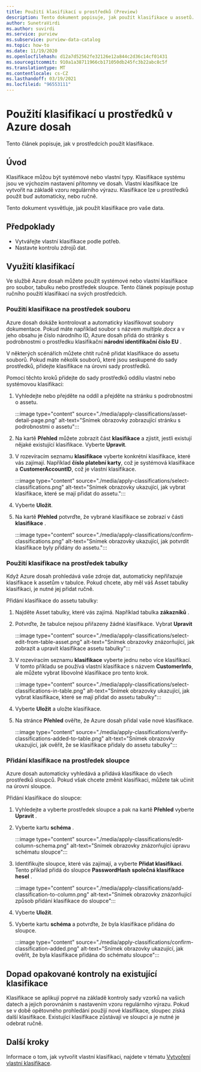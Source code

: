 ```yaml
---
title: Použití klasifikací u prostředků (Preview)
description: Tento dokument popisuje, jak použít klasifikace u assetů.
author: SunetraVirdi
ms.author: suvirdi
ms.service: purview
ms.subservice: purview-data-catalog
ms.topic: how-to
ms.date: 11/19/2020
ms.openlocfilehash: d12a7d52562fe32126e12a844c2d36c14cf01431
ms.sourcegitcommit: 910a1a38711966cb171050db245fc3b22abc8c5f
ms.translationtype: MT
ms.contentlocale: cs-CZ
ms.lasthandoff: 03/19/2021
ms.locfileid: "96553111"
---
```

# <a name="apply-classifications-on-assets-in-azure-purview"></a>Použití klasifikací u prostředků v Azure dosah

Tento článek popisuje, jak v prostředcích použít klasifikace.

## <a name="introduction"></a>Úvod

Klasifikace můžou být systémové nebo vlastní typy. Klasifikace systému jsou ve výchozím nastavení přítomny ve dosah. Vlastní klasifikace lze vytvořit na základě vzoru regulárního výrazu. Klasifikace lze u prostředků použít buď automaticky, nebo ručně.

Tento dokument vysvětluje, jak použít klasifikace pro vaše data.

## <a name="prerequisites"></a>Předpoklady

- Vytvářejte vlastní klasifikace podle potřeb.
- Nastavte kontrolu zdrojů dat.

## <a name="apply-classifications"></a>Využití klasifikací
Ve službě Azure dosah můžete použít systémové nebo vlastní klasifikace pro soubor, tabulku nebo prostředek sloupce. Tento článek popisuje postup ručního použití klasifikací na svých prostředcích.

### <a name="apply-classification-to-a-file-asset"></a>Použití klasifikace na prostředek souboru
Azure dosah dokáže kontrolovat a automaticky klasifikovat soubory dokumentace. Pokud máte například soubor s názvem *multiple.docx* a v jeho obsahu je číslo národního ID, Azure dosah přidá do stránky s podrobnostmi o prostředku klasifikační **národní identifikační číslo EU** .

V některých scénářích můžete chtít ručně přidat klasifikace do assetu souborů. Pokud máte několik souborů, které jsou seskupené do sady prostředků, přidejte klasifikace na úrovni sady prostředků.

Pomocí těchto kroků přidejte do sady prostředků oddílu vlastní nebo systémovou klasifikaci:

1. Vyhledejte nebo přejděte na oddíl a přejděte na stránku s podrobnostmi o assetu.

    :::image type="content" source="./media/apply-classifications/asset-detail-page.png" alt-text="Snímek obrazovky zobrazující stránku s podrobnostmi o assetu":::

1. Na kartě **Přehled** můžete zobrazit část **klasifikace** a zjistit, jestli existují nějaké existující klasifikace. Vyberte **Upravit**.

1. V rozevíracím seznamu **klasifikace** vyberte konkrétní klasifikace, které vás zajímají. Například **číslo platební karty**, což je systémová klasifikace a **CustomerAccountID**, což je vlastní klasifikace.

    :::image type="content" source="./media/apply-classifications/select-classifications.png" alt-text="Snímek obrazovky ukazující, jak vybrat klasifikace, které se mají přidat do assetu.":::

1. Vyberte **Uložit**.

1. Na kartě **Přehled** potvrďte, že vybrané klasifikace se zobrazí v části **klasifikace** .

    :::image type="content" source="./media/apply-classifications/confirm-classifications.png" alt-text="Snímek obrazovky ukazující, jak potvrdit klasifikace byly přidány do assetu.":::

### <a name="apply-classification-to-a-table-asset"></a>Použití klasifikace na prostředek tabulky

Když Azure dosah prohledává vaše zdroje dat, automaticky nepřiřazuje klasifikace k assetům v tabulce. Pokud chcete, aby měl váš Asset tabulky klasifikaci, je nutné jej přidat ručně.

Přidání klasifikace do assetu tabulky:

1. Najděte Asset tabulky, které vás zajímá. Například tabulka **zákazníků** .

1. Potvrďte, že tabulce nejsou přiřazeny žádné klasifikace. Vybrat **Upravit**

    :::image type="content" source="./media/apply-classifications/select-edit-from-table-asset.png" alt-text="Snímek obrazovky znázorňující, jak zobrazit a upravit klasifikace assetu tabulky":::

1. V rozevíracím seznamu **klasifikace** vyberte jednu nebo více klasifikací. V tomto příkladu se používá vlastní klasifikace s názvem **CustomerInfo**, ale můžete vybrat libovolné klasifikace pro tento krok.

    :::image type="content" source="./media/apply-classifications/select-classifications-in-table.png" alt-text="Snímek obrazovky ukazující, jak vybrat klasifikace, které se mají přidat do assetu tabulky":::

1. Vyberte **Uložit** a uložte klasifikace.

1. Na stránce **Přehled** ověřte, že Azure dosah přidal vaše nové klasifikace.

    :::image type="content" source="./media/apply-classifications/verify-classifications-added-to-table.png" alt-text="Snímek obrazovky ukazující, jak ověřit, že se klasifikace přidaly do assetu tabulky":::

### <a name="add-classification-to-a-column-asset"></a>Přidání klasifikace na prostředek sloupce

Azure dosah automaticky vyhledává a přidává klasifikace do všech prostředků sloupců. Pokud však chcete změnit klasifikaci, můžete tak učinit na úrovni sloupce.

Přidání klasifikace do sloupce:

1. Vyhledejte a vyberte prostředek sloupce a pak na kartě **Přehled** vyberte **Upravit** .

1. Vyberte kartu **schéma** .

    :::image type="content" source="./media/apply-classifications/edit-column-schema.png" alt-text="Snímek obrazovky znázorňující úpravu schématu sloupce":::

1. Identifikujte sloupce, které vás zajímají, a vyberte **Přidat klasifikaci**. Tento příklad přidá do sloupce **PasswordHash** **společná klasifikace hesel** .

    :::image type="content" source="./media/apply-classifications/add-classification-to-column.png" alt-text="Snímek obrazovky znázorňující způsob přidání klasifikace do sloupce":::

1. Vyberte **Uložit**.

1. Vyberte kartu **schéma** a potvrďte, že byla klasifikace přidána do sloupce.

    :::image type="content" source="./media/apply-classifications/confirm-classification-added.png" alt-text="Snímek obrazovky ukazující, jak ověřit, že byla klasifikace přidána do schématu sloupce":::

## <a name="impact-of-rescanning-on-existing-classifications"></a>Dopad opakované kontroly na existující klasifikace

Klasifikace se aplikují poprvé na základě kontroly sady vzorků na vašich datech a jejich porovnáním s nastavením vzoru regulárního výrazu. Pokud se v době opětovného prohledání použijí nové klasifikace, sloupec získá další klasifikace. Existující klasifikace zůstávají ve sloupci a je nutné je odebrat ručně.

## <a name="next-steps"></a>Další kroky
Informace o tom, jak vytvořit vlastní klasifikaci, najdete v tématu [Vytvoření vlastní klasifikace](create-a-custom-classification-and-classification-rule.md).